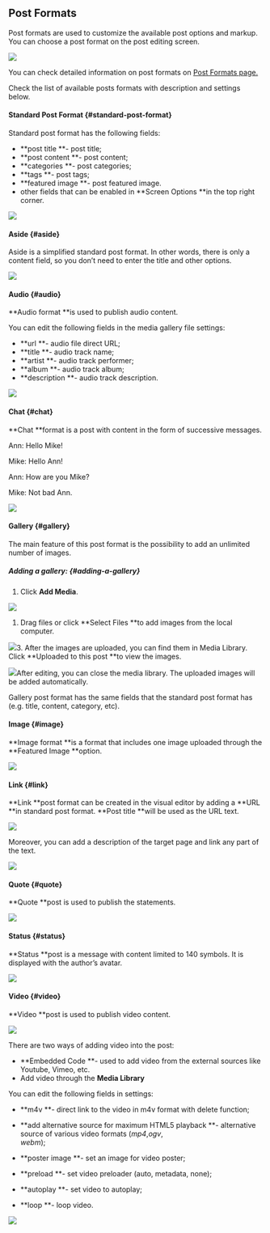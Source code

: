 ## Post Formats

Post formats are used to customize the available post options and markup. You can choose a post format on the post editing screen.

![](/assets/22222import.png)

You can check detailed information on post formats on [Post Formats page.](https://codex.wordpress.org/Post_Formats)

Check the list of available posts formats with description and settings below.

#### Standard Post Format {#standard-post-format}

Standard post format has the following fields:

* **post title **- post title;
* **post content **- post content;
* **categories **- post categories;
* **tags **- post tags;
* **featured image **- post featured image.
* other fields that can be enabled in **Screen Options **in the top right corner.

![](/assets/4242import.png)

#### Aside {#aside}

Aside is a simplified standard post format. In other words, there is only a content field, so you don’t need to enter the title and other options.

![](/assets/278import.png)

#### Audio {#audio}

**Audio format **is used to publish audio content.

You can edit the following fields in the media gallery file settings:

* **url **- audio file direct URL;
* **title **- audio track name;
* **artist **- audio track performer;
* **album **- audio track album;
* **description **- audio track description.

![](/assets/4245import.png)

#### Chat {#chat}

**Chat **format is a post with content in the form of successive messages.

Ann: Hello Mike!

Mike: Hello Ann!

Ann: How are you Mike?

Mike: Not bad Ann.

![](/assets/518import.png)

#### Gallery {#gallery}

The main feature of this post format is the possibility to add an unlimited number of images.

##### Adding a gallery: {#adding-a-gallery}

1. Click **Add Media**.

![](/assets/67281import.png)

1. Drag files or click **Select Files **to add images from the local computer.

![](/assets/315351372import.png)3. After the images are uploaded, you can find them in Media Library. Click **Uploaded to this post **to view the images.

![](/assets/6541340import.png)After editing, you can close the media library. The uploaded images will be added automatically.

Gallery post format has the same fields that the standard post format has \(e.g. title, content, category, etc\).

#### Image {#image}

**Image format **is a format that includes one image uploaded through the **Featured Image **option.

![](/assets/524236import.png)

#### Link {#link}

**Link **post format can be created in the visual editor by adding a **URL **in standard post format. **Post title **will be used as the URL text.

![](/assets/41896import.png)

Moreover, you can add a description of the target page and link any part of the text.

![](/assets/35131import.png)

#### Quote {#quote}

**Quote **post is used to publish the statements.

![](/assets/152490import.png)

#### Status {#status}

**Status **post is a message with content limited to 140 symbols. It is displayed with the author’s avatar.

![](/assets/424214import.png)

#### Video {#video}

**Video **post is used to publish video content.

![](/assets/747mport.png)

There are two ways of adding video into the post:

* **Embedded Code **- used to add video from the external sources like Youtube, Vimeo, etc.
* Add video through the **Media Library**

You can edit the following fields in settings:

* **m4v **- direct link to the video in m4v format with delete function;
* **add alternative source for maximum HTML5 playback **- alternative source of various video formats \(_mp4_,_ogv_,  
  _webm_\);

* **poster image **- set an image for video poster;

* **preload **- set video preloader \(auto, metadata, none\);
* **autoplay **- set video to autoplay;
* **loop **- loop video.

![](/assets/428import.png)

